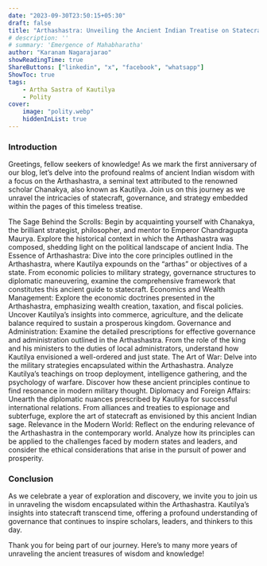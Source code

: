 ```yaml
---
date: "2023-09-30T23:50:15+05:30"
draft: false
title: "Arthashastra: Unveiling the Ancient Indian Treatise on Statecraft"
# description: ''
# summary: 'Emergence of Mahabharatha'
author: "Karanam Nagarajarao"
showReadingTime: true
ShareButtons: ["linkedin", "x", "facebook", "whatsapp"]
ShowToc: true
tags:
    - Artha Sastra of Kautilya
    - Polity
cover:
    image: "polity.webp"
    hiddenInList: true
---
```


### Introduction
Greetings, fellow seekers of knowledge! As we mark the first anniversary of our blog, let’s delve into the profound realms of ancient Indian wisdom with a focus on the Arthashastra, a seminal text attributed to the renowned scholar Chanakya, also known as Kautilya. Join us on this journey as we unravel the intricacies of statecraft, governance, and strategy embedded within the pages of this timeless treatise.

The Sage Behind the Scrolls: Begin by acquainting yourself with Chanakya, the brilliant strategist, philosopher, and mentor to Emperor Chandragupta Maurya. Explore the historical context in which the Arthashastra was composed, shedding light on the political landscape of ancient India.
The Essence of Arthashastra: Dive into the core principles outlined in the Arthashastra, where Kautilya expounds on the “arthas” or objectives of a state. From economic policies to military strategy, governance structures to diplomatic maneuvering, examine the comprehensive framework that constitutes this ancient guide to statecraft.
Economics and Wealth Management: Explore the economic doctrines presented in the Arthashastra, emphasizing wealth creation, taxation, and fiscal policies. Uncover Kautilya’s insights into commerce, agriculture, and the delicate balance required to sustain a prosperous kingdom.
Governance and Administration: Examine the detailed prescriptions for effective governance and administration outlined in the Arthashastra. From the role of the king and his ministers to the duties of local administrators, understand how Kautilya envisioned a well-ordered and just state.
The Art of War: Delve into the military strategies encapsulated within the Arthashastra. Analyze Kautilya’s teachings on troop deployment, intelligence gathering, and the psychology of warfare. Discover how these ancient principles continue to find resonance in modern military thought.
Diplomacy and Foreign Affairs: Unearth the diplomatic nuances prescribed by Kautilya for successful international relations. From alliances and treaties to espionage and subterfuge, explore the art of statecraft as envisioned by this ancient Indian sage.
Relevance in the Modern World: Reflect on the enduring relevance of the Arthashastra in the contemporary world. Analyze how its principles can be applied to the challenges faced by modern states and leaders, and consider the ethical considerations that arise in the pursuit of power and prosperity.

### Conclusion
As we celebrate a year of exploration and discovery, we invite you to join us in unraveling the wisdom encapsulated within the Arthashastra. Kautilya’s insights into statecraft transcend time, offering a profound understanding of governance that continues to inspire scholars, leaders, and thinkers to this day.

Thank you for being part of our journey. Here’s to many more years of unraveling the ancient treasures of wisdom and knowledge!
